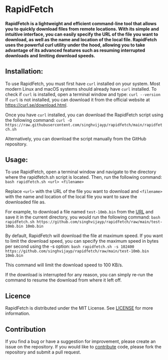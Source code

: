 # RapidFetch
#### RapidFetch is a lightweight and efficient command-line tool that allows you to quickly download files from remote locations. With its simple and intuitive interface, you can easily specify the URL of the file you want to download, as well as the name and location of the local file. RapidFetch uses the powerful curl utility under the hood, allowing you to take advantage of its advanced features such as resuming interrupted downloads and limiting download speeds.

## Installation:
To use RapidFetch, you must first have `curl` installed on your system. Most modern Linux and macOS systems should already have `curl` installed. To check if `curl` is installed, open a terminal window and type:
`curl --version`
If `curl` is not installed, you can download it from the official website at https://curl.se/download.html.

Once you have `curl` installed, you can download the RapidFetch script using the following command:
`curl -O https://raw.githubusercontent.com/singhvijayp/rapidfetch/main/rapidfetch.sh`

Alternatively, you can download the script manually from the GitHub repository.

## Usage:
To use RapidFetch, open a terminal window and navigate to the directory where the rapidfetch.sh script is located. Then, run the following command:
`bash rapidfetch.sh <url> <filename>`

Replace `<url>` with the URL of the file you want to download and `<filename>` with the name and location of the local file you want to save the downloaded file as.

For example, to download a file named `test-10mb.bin` from the [URL](https://github.com/singhvijayp/rapidfetch/raw/main/test-10mb.bin) and save it in the current directory, you would run the following command:
`bash rapidfetch.sh https://github.com/singhvijayp/rapidfetch/raw/main/test-10mb.bin 10mb.bin`

By default, RapidFetch will download the file at maximum speed. If you want to limit the download speed, you can specify the maximum speed in bytes per second using the -s option:
`bash rapidfetch.sh -s 102400 https://github.com/singhvijayp/rapidfetch/raw/main/test-10mb.bin 10mb.bin`

This command will limit the download speed to 100 KB/s.

If the download is interrupted for any reason, you can simply re-run the command to resume the download from where it left off.

## Licence
RapidFetch is distributed under the MIT License. See [LICENSE](https://github.com/singhvijayp/rapidfetch/blob/main/LICENSE) for more information.

## Contribution
If you find a bug or have a suggestion for improvement, please create an issue on the repository. If you would like to [contribute](https://github.com/singhvijayp/rapidfetch/blob/main/CONTRIBUTING.md) code, please fork the repository and submit a pull request.
